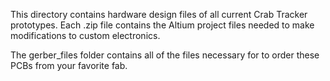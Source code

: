 This directory contains hardware design files of all current Crab Tracker prototypes. Each .zip file contains the Altium project files needed to make modifications to custom electronics.

The gerber_files folder contains all of the files necessary for to order these PCBs from your favorite fab.

